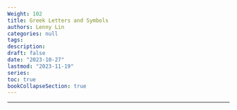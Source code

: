 ```yaml
---
Weight: 102
title: Greek Letters and Symbols
authors: Lenny Lin
categories: null
tags: 
description: 
draft: false
date: "2023-10-27"
lastmod: "2023-11-19"
series:
toc: true
bookCollapseSection: true
---
```



<!--more-->

---



